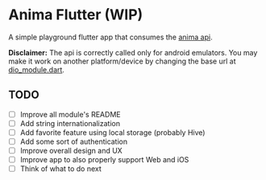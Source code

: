 # Anima Flutter (WIP)

A simple playground flutter app that consumes the [anima api](https://github.com/ruansilvx/anima-api).

**Disclaimer:** The api is correctly called only for android emulators. You may make it work on another platform/device by changing the base url at [dio_module.dart](lib/src/dio_module.dart).

## TODO

- [ ] Improve all module's README
- [ ] Add string internationalization
- [ ] Add favorite feature using local storage (probably Hive)
- [ ] Add some sort of authentication
- [ ] Improve overall design and UX
- [ ] Improve app to also properly support Web and iOS
- [ ] Think of what to do next